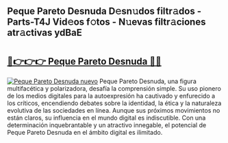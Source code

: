 ## Peque Pareto Desnuda D𝚎sn𝚞dos filtr𝚊dos - Parts-T4J Vid𝚎os f𝚘tos - N𝚞evas filtr𝚊ciones atr𝚊ctivas ydBaE

# <h2><a href="http://mb9ru2.tromn.icu/?c=Peque+Pareto+Desnuda">🔗👉👉👉 Peque Pareto Desnuda 🔗🔗</a></h2>

[![Peque Pareto Desnuda nuevo](https://i.imgur.com/pEAQMta.gif)](http://mb9ru2.tromn.icu/?c=Peque+Pareto+Desnuda)
Peque Pareto Desnuda, una figura multifacética y polarizadora, desafía la comprensión simple. Su uso pionero de los medios digitales para la autoexpresión ha cautivado y enfurecido a los críticos, encendiendo debates sobre la identidad, la ética y la naturaleza evolutiva de las sociedades en línea. Aunque sus próximos movimientos no están claros, su influencia en el mundo digital es indiscutible. Con una determinación inquebrantable y un atractivo innegable, el potencial de Peque Pareto Desnuda en el ámbito digital es ilimitado.
